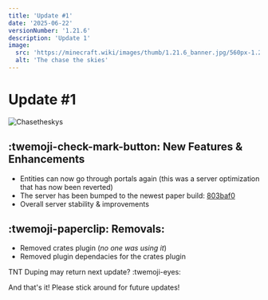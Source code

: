 ```yaml
---
title: 'Update #1'
date: '2025-06-22'
versionNumber: '1.21.6'
description: 'Update 1'
image:
  src: 'https://minecraft.wiki/images/thumb/1.21.6_banner.jpg/560px-1.21.6_banner.jpg?070a1'
  alt: 'The chase the skies'
---
```


# Update #1

![Chasetheskys](https://minecraft.wiki/images/thumb/Chase_the_Skies_Key_Art.jpg/600px-Chase_the_Skies_Key_Art.jpg?e71ad)

## :twemoji-check-mark-button: New Features & Enhancements

- Entities can now go through portals again (this was a server optimization that has now been reverted)
- The server has been bumped to the newest paper build: [803baf0](https://github.com/PaperMC/Paper/commit/803baf0ba697630802f8b7a85666463e6092e6c0)
- Overall server stability & improvements

## :twemoji-paperclip: Removals:

- Removed crates plugin (*no one was using it*)
- Removed plugin dependacies for the crates plugin

TNT Duping may return next update? :twemoji-eyes:

And that's it! Please stick around for future updates!
